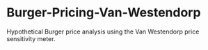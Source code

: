 # Burger-Pricing-Van-Westendorp
Hypothetical Burger price analysis using the Van Westendorp price sensitivity meter.
